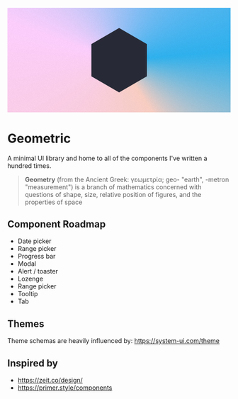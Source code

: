 <p align="center">
  <img src="assets/logo-large-alt.png" alt="Geometric Logo" />
</p>

# Geometric

A minimal UI library and home to all of the components I've written a hundred times.

> **Geometry** (from the Ancient Greek: γεωμετρία; geo- "earth", -metron "measurement") is a branch of mathematics concerned with questions of shape, size, relative position of figures, and the properties of space

## Component Roadmap

-   Date picker
-   Range picker
-   Progress bar
-   Modal
-   Alert / toaster
-   Lozenge
-   Range picker
-   Tooltip
-   Tab

## Themes

Theme schemas are heavily influenced by: https://system-ui.com/theme

## Inspired by

-   https://zeit.co/design/
-   https://primer.style/components
